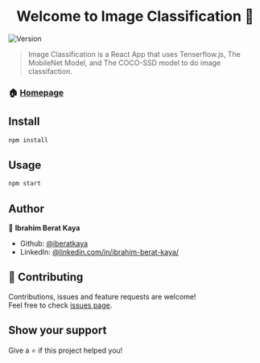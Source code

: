 <h1 align="center">Welcome to Image Classification 👋</h1>
<p>
  <img alt="Version" src="https://img.shields.io/badge/version-0.0.1-blue.svg?cacheSeconds=2592000" />
</p>

> Image Classification is a React App that uses Tenserflow.js, The MobileNet Model, and The COCO-SSD model to do image classifaction.

### 🏠 [Homepage](https://iberatkaya.github.io/imageclassification/)

## Install

```sh
npm install 
```

## Usage

```sh
npm start
```

## Author

👤 **Ibrahim Berat Kaya**

* Github: [@iberatkaya](https://github.com/iberatkaya)
* LinkedIn: [@linkedin.com/in/ibrahim-berat-kaya/](https://linkedin.com/in/ibrahim-berat-kaya/)

## 🤝 Contributing

Contributions, issues and feature requests are welcome!<br />Feel free to check [issues page](https://github.com/iberatkaya/imageclassification/issues). 

## Show your support

Give a ⭐️ if this project helped you!